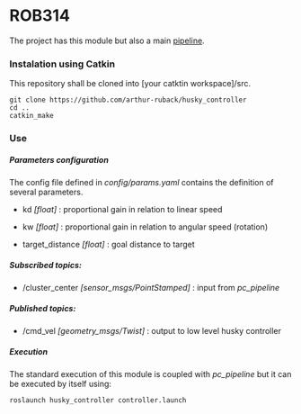 # ROB314

The project has this module but also a main [pipeline](https://github.com/arthur-ruback/pc_pipeline).

### Instalation using Catkin

This repository shall be cloned into [your catktin workspace]/src.

```
git clone https://github.com/arthur-ruback/husky_controller
cd ..
catkin_make 
```

### Use

##### Parameters configuration

The config file defined in *config/params.yaml* contains the definition of several parameters.

- kd *[float]* : proportional gain in relation to linear speed

- kw *[float]* : proportional gain in relation to angular speed (rotation)

- target_distance *[float]* : goal distance to target

##### Subscribed topics:
- /cluster_center *[sensor_msgs/PointStamped]* : input from *pc_pipeline*

##### Published topics:
- /cmd_vel *[geometry_msgs/Twist]* : output to low level husky controller

##### Execution

The standard execution of this module is coupled with *pc_pipeline* but it can be executed by itself using:

```
roslaunch husky_controller controller.launch
```

